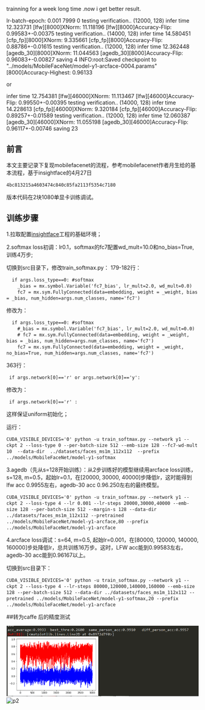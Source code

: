 
trainning for a week long time .now i get better result.


lr-batch-epoch: 0.001 7999 0
testing verification..
(12000, 128)
infer time 12.323731
[lfw][8000]XNorm: 11.118196
[lfw][8000]Accuracy-Flip: 0.99583+-0.00375
testing verification..
(14000, 128)
infer time 14.580451
[cfp_fp][8000]XNorm: 9.335661
[cfp_fp][8000]Accuracy-Flip: 0.88786+-0.01615
testing verification..
(12000, 128)
infer time 12.362448
[agedb_30][8000]XNorm: 11.044563
[agedb_30][8000]Accuracy-Flip: 0.96083+-0.00827
saving 4
INFO:root:Saved checkpoint to "../models/MobileFaceNet/model-y1-arcface-0004.params"
[8000]Accuracy-Highest: 0.96133

or

infer time 12.754381
[lfw][46000]XNorm: 11.113467
[lfw][46000]Accuracy-Flip: 0.99550+-0.00395
testing verification..
(14000, 128)
infer time 14.228613
[cfp_fp][46000]XNorm: 9.320184
[cfp_fp][46000]Accuracy-Flip: 0.89257+-0.01589
testing verification..
(12000, 128)
infer time 12.060387
[agedb_30][46000]XNorm: 11.055198
[agedb_30][46000]Accuracy-Flip: 0.96117+-0.00746
saving 23

## 前言

本文主要记录下复现mobilefacenet的流程，参考mobilefacenet作者月生给的基本流程，基于insightface的4月27日
```
4bc813215a4603474c840c85fa2113f5354c7180
```
版本代码在2块1080单显卡训练调试。

## 训练步骤
1.拉取配置[insightface](https://github.com/deepinsight/insightface)工程的基础环境；

2.softmax loss初调：lr0.1，softmax的fc7配置wd_mult=10.0和no_bias=True,训练4万步;


切换到src目录下，修改train_softmax.py：
179-182行：
```
  if args.loss_type==0: #softmax
    _bias = mx.symbol.Variable('fc7_bias', lr_mult=2.0, wd_mult=0.0)
    fc7 = mx.sym.FullyConnected(data=embedding, weight = _weight, bias = _bias, num_hidden=args.num_classes, name='fc7')
```
修改为：

```
  if args.loss_type==0: #softmax
    #_bias = mx.symbol.Variable('fc7_bias', lr_mult=2.0, wd_mult=0.0)
    # fc7 = mx.sym.FullyConnected(data=embedding, weight = _weight, bias = _bias, num_hidden=args.num_classes, name='fc7')
    fc7 = mx.sym.FullyConnected(data=embedding, weight = _weight, no_bias=True, num_hidden=args.num_classes, name='fc7')
```

363行：

```
 if args.network[0]=='r' or args.network[0]=='y':
```
修改为：

```
 if args.network[0]=='r' :
```
这样保证uniform初始化；


运行：
```
CUDA_VISIBLE_DEVICES='0' python -u train_softmax.py --network y1 --ckpt 2 --loss-type 0 --per-batch-size 512 --emb-size 128 --fc7-wd-mult 10  --data-dir  ../datasets/faces_ms1m_112x112  --prefix ../models/MobileFaceNet/model-y1-softmax
```
 3.agedb（先从s=128开始训练）：从2步训练好的模型继续用arcface loss训练，s=128, m=0.5，起始lr=0.1，在[20000, 30000, 40000]步降低lr，这时能得到lfw acc 0.9955左右，agedb-30 acc 0.96.250左右的最终模型。

```
CUDA_VISIBLE_DEVICES='0' python -u train_softmax.py --network y1 --ckpt 2 --loss-type 4 --lr 0.001 --lr-steps 20000,30000,40000 --emb-size 128 --per-batch-size 512 --margin-s 128 --data-dir ../datasets/faces_ms1m_112x112 --pretrained ../models/MobileFaceNet/model-y1-arcface,80 --prefix ../models/MobileFaceNet/model-y1-arcface
```


4.arcface loss调试：s=64, m=0.5, 起始lr=0.001，在[80000, 120000, 140000, 160000]步处降低lr，总共训练16万步。这时，LFW acc能到0.99583左右，agedb-30 acc能到0.96167以上。

切换到src目录下：

```
CUDA_VISIBLE_DEVICES='0' python -u train_softmax.py --network y1 --ckpt 2 --loss-type 4 --lr-steps 80000,120000,140000,160000 --emb-size 128 --per-batch-size 512 --data-dir ../datasets/faces_ms1m_112x112 --pretrained ../models/MobileFaceNet/model-y1-softmax,20 --prefix ../models/MobileFaceNet/model-y1-arcface
```


##转为caffe 后的精度测试

![p1](D52FAF48D78FB516A4FB9191D068F11F.png)
![p2](pro/frontal.png)
